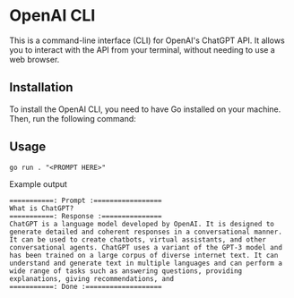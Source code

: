 # OpenAI CLI

This is a command-line interface (CLI) for OpenAI's ChatGPT API. It allows you to interact with the API from your terminal, without needing to use a web browser.

## Installation

To install the OpenAI CLI, you need to have Go installed on your machine. Then, run the following command:

## Usage
```console
go run . "<PROMPT HERE>" 
```

Example output
```console
===========: Prompt :=================
What is ChatGPT?
===========: Response :===============
ChatGPT is a language model developed by OpenAI. It is designed to generate detailed and coherent responses in a conversational manner. It can be used to create chatbots, virtual assistants, and other conversational agents. ChatGPT uses a variant of the GPT-3 model and has been trained on a large corpus of diverse internet text. It can understand and generate text in multiple languages and can perform a wide range of tasks such as answering questions, providing explanations, giving recommendations, and
===========: Done :===================
```
